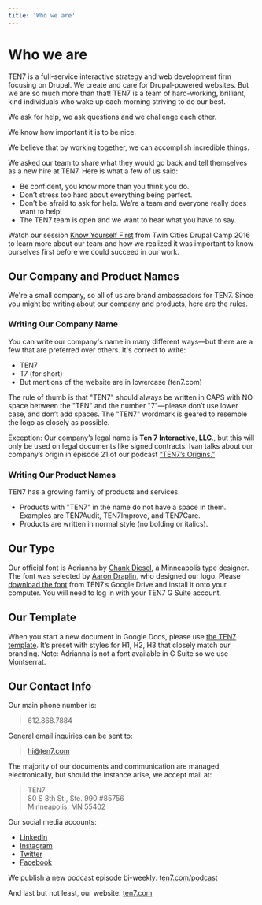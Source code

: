 ```yaml
---
title: 'Who we are'
---
```


# Who we are
TEN7 is a full-service interactive strategy and web development firm focusing on Drupal. We create and care for Drupal-powered websites. But we are so much more than that! TEN7 is a team of hard-working, brilliant, kind individuals who wake up each morning striving to do our best.

We ask for help, we ask questions and we challenge each other.

We know how important it is to be nice.

We believe that by working together, we can accomplish incredible things.

We asked our team to share what they would go back and tell themselves as a new hire at TEN7. Here is what a few of us said:

* Be confident, you know more than you think you do.
* Don’t stress too hard about everything being perfect.
* Don’t be afraid to ask for help. We’re a team and everyone really does want to help!
* The TEN7 team is open and we want to hear what you have to say.

Watch our session [Know Yourself First](http://2016.tcdrupal.org/session/know-yourself-first-how-it-took-us-8-years-figure-it-out) from Twin Cities Drupal Camp 2016 to learn more about our team and how we realized it was important to know ourselves first before we could succeed in our work.

## Our Company and Product Names

We're a small company, so all of us are brand ambassadors for TEN7. Since you might be writing about our company and products, here are the rules. 

### Writing Our Company Name

You can write our company's name in many different ways—but there are a few that are preferred over others.
It's correct to write:

* TEN7
* T7 (for short)
* But mentions of the website are in lowercase (ten7.com)

The rule of thumb is that "TEN7" should always be written in CAPS with NO space between the "TEN" and the number "7"—please don’t use lower case, and don’t add spaces. The "TEN7" wordmark is geared to resemble the logo as closely as possible.

Exception: Our company’s legal name is **Ten 7 Interactive, LLC**., but this will only be used on legal documents like signed contracts. Ivan talks about our company’s origin in episode 21 of our podcast [“TEN7’s Origins.”](https://ten7.com/blog/post/episode-021-ten7s-origins)

### Writing Our Product Names

TEN7 has a growing family of products and services.
* Products with "TEN7" in the name do not have a space in them. Examples are TEN7Audit, TEN7Improve, and TEN7Care.
* Products are written in normal style (no bolding or italics).

## Our Type

Our official font is Adrianna by [Chank Diesel](https://en.wikipedia.org/wiki/Chank_Diesel), a Minneapolis type designer. The font was selected by [Aaron Draplin](https://en.wikipedia.org/wiki/Aaron_Draplin), who designed our logo. Please [download the font](https://t7.io/adrianna) from TEN7’s Google Drive and install it onto your computer. You will need to log in with your TEN7 G Suite account.

## Our Template

When you start a new document in Google Docs, please use [the TEN7 template](https://docs.google.com/document/u/0/?ftv=1&tgif=d). It’s preset with styles for H1, H2, H3 that closely match our branding. Note: Adrianna is not a font available in G Suite so we use Montserrat.

## Our Contact Info

Our main phone number is:<br/>

>612.868.7884


General email inquiries can be sent to:<br/> 
>[hi@ten7.com](hi@ten7.com)

The majority of our documents and communication are managed electronically, but should the instance arise, we accept mail at:

>TEN7<br/>
80 S 8th St., Ste. 990 #85756<br/>
Minneapolis, MN 55402


Our social media accounts:
* [LinkedIn](https://www.linkedin.com/company/ten-7-interactive-llc/)
* [Instagram](https://www.instagram.com/ten7interactive/)
* [Twitter](http://twitter.com/TEN7)
* [Facebook](https://www.facebook.com/ten7interactive/)

We publish a new podcast episode bi-weekly: [ten7.com/podcast](https://ten7.com/podcast)

And last but not least, our website: [ten7.com](https://ten7.com)
